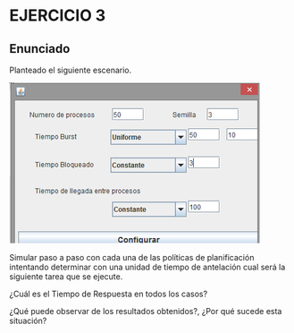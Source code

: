 # EJERCICIO 3

## Enunciado

Planteado el siguiente escenario.

![Imagen](./img/config-ej-3.png)

Simular paso a paso con cada una de las políticas de planificación intentando determinar con una unidad de tiempo de antelación cual será la siguiente tarea que se ejecute.

¿Cuál es el Tiempo de Respuesta en todos los casos?

¿Qué puede observar de los resultados obtenidos?, ¿Por qué sucede esta situación?
